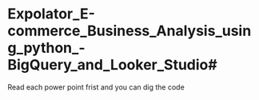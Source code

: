 # Expolator_E-commerce_Business_Analysis_using_python_-BigQuery_and_Looker_Studio#
Read each power point frist and you can dig the code
